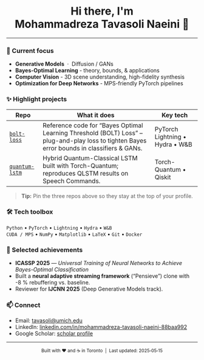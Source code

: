 <!-- Profile README for Mohammadreza Tavasoli Naeini -->

<h1 align="center">
  Hi there, I'm Mohammadreza&nbsp;Tavasoli&nbsp;Naeini&nbsp;👋
</h1>

---

### 🔬 Current focus
- **Generative Models** &nbsp;·&nbsp; Diffusion / GANs &nbsp;
- **Bayes-Optimal Learning** - theory, bounds, & applications  
- **Computer Vision** - 3D scene understanding, high-fidelity synthesis  
- **Optimization for Deep Networks** - MPS-friendly PyTorch pipelines  

### ✨ Highlight projects
| Repo | What it does | Key tech |
|------|--------------|----------|
| [`bolt-loss`](https://github.com/MohammadrezaTavasoli/bolt-loss) | Reference code for “Bayes Optimal Learning Threshold (BOLT) Loss” – plug-and-play loss to tighten Bayes error bounds in classifiers & GANs. | PyTorch Lightning • Hydra • W&B |
| [`quantum-lstm`](https://github.com/MohammadrezaTavasoli/Quantum-LSTM/tree/master/examples/quantum_lstm) | Hybrid Quantum-Classical LSTM built with Torch-Quantum; reproduces QLSTM results on Speech Commands. | Torch-Quantum • Qiskit |

> **Tip:** Pin the three repos above so they stay at the top of your profile.

### 🛠 Tech toolbox
`Python` • `PyTorch` • `Lightning` • `Hydra` • `W&B`  
`CUDA / MPS` • `NumPy` • `Matplotlib` • `LaTeX` • `Git` • `Docker`

### 🚀 Selected achievements
- **ICASSP 2025** — _Universal Training of Neural Networks to Achieve Bayes-Optimal Classification_  
- Built a **neural adaptive streaming framework** (“Pensieve”) clone with -8 % rebuffering vs. baseline.  
- Reviewer for **IJCNN 2025** (Deep Generative Models track).

### 📫 Connect
- Email: tavasoli@umich.edu
- LinkedIn: [linkedin.com/in/mohammadreza-tavasoli-naeini-88baa992](https://www.linkedin.com/in/mohammadreza-tavasoli-naeini-88baa992/)
- Google Scholar: [scholar profile](https://scholar.google.com/)

---

<p align="center">
  <sub>Built with ❤️ and ☕ in Toronto &nbsp;|&nbsp; Last updated: 2025‑05‑15</sub>
</p>
